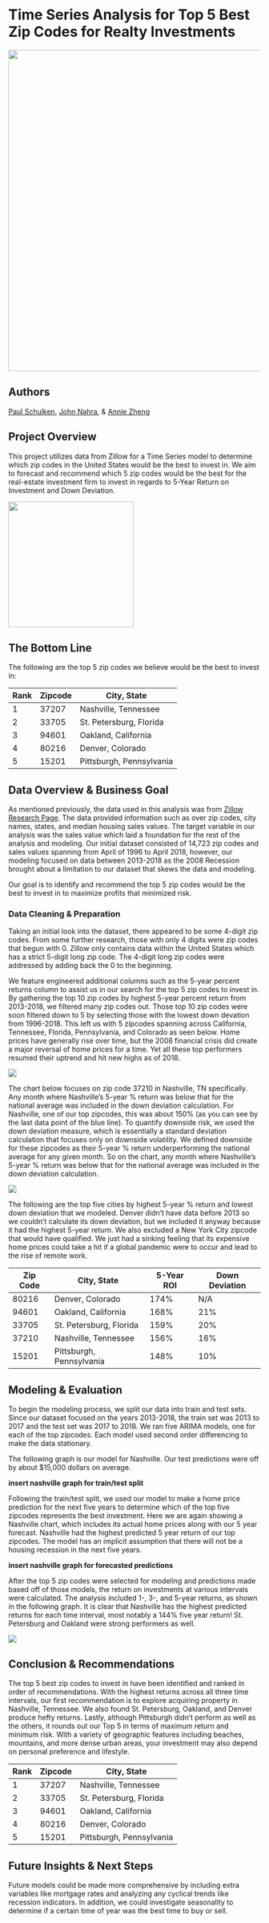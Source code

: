 # Time Series Analysis for Top 5 Best Zip Codes for Realty Investments

<img width="1280" height="640" src=images/ZipCodeHeader.png>

## Authors
[Paul Schulken](https://github.com/pschulk/), [John Nahra](https://github.com/jnahra/), & [Annie Zheng](https://github.com/anniezhengaz/)

## Project Overview

This project utilizes data from Zillow for a Time Series model to determine which zip codes in the United States would be the best to invest in. We aim to forecast and recommend which 5 zip codes would be the best for the real-estate investment firm to invest in regards to 5-Year Return on Investment and Down Deviation.

<img width="250" src=images/ZillowLogo.png>


## The Bottom Line

The following are the top 5 zip codes we believe would be the best to invest in:

| Rank | Zipcode | City, State |
| ---- | ------- | ----------- |
|   1  |  37207  | Nashville, Tennessee |
|   2  |  33705  | St. Petersburg, Florida |
|   3  |  94601  | Oakland, California |
|   4  |  80216  | Denver, Colorado |
|   5  |  15201  | Pittsburgh, Pennsylvania |


## Data Overview & Business Goal
As mentioned previously, the data used in this analysis was from [Zillow Research Page](https://www.zillow.com/research/data/). The data provided information such as over zip codes, city names, states, and median housing sales values. The target variable in our analysis was the sales value which laid a foundation for the rest of the analysis and modeling. Our initial dataset consisted of 14,723 zip codes and sales values spanning from April of 1996 to April 2018, however, our modeling focused on data between 2013-2018 as the 2008 Recession brought about a limitation to our dataset that skews the data and modeling. 

Our goal is to identify and recommend the top 5 zip codes would be the best to invest in to maximize profits that minimized risk. 


### Data Cleaning & Preparation
Taking an initial look into the dataset, there appeared to be some 4-digit zip codes. From some further research, those with only 4 digits were zip codes that begun with 0. Zillow only contains data within the United States which has a strict 5-digit long zip code. The 4-digit long zip codes were addressed by adding back the 0 to the beginning. 

We feature engineered additional columns such as the 5-year percent returns column to assist us in our search for the top 5 zip codes to invest in. By gathering the top 10 zip codes by highest 5-year percent return from 2013-2018, we filtered many zip codes out. Those top 10 zip codes were soon filtered down to 5 by selecting those with the lowest down devation from 1996-2018. This left us with 5 zipcodes spanning across California, Tennessee, Florida, Pennsylvania, and Colorado as seen below. Home prices have generally rise over time, but the 2008 financial crisis did create a major reversal of home prices for a time. Yet all these top performers resumed their uptrend and hit new highs as of 2018.

<img src=images/top5_zipcodes_over_time.png>

The chart below focuses on zip code 37210 in Nashville, TN specifically. Any month where Nashville’s 5-year % return was below that for the national average was included in the down deviation calculation. For Nashville, one of our top zipcodes, this was about 150% (as you can see by the last data point of the blue line). To quantify downside risk, we used the down deviation measure, which is essentially a standard deviation calculation that focuses only on downside volatility. We defined downside for these zipcodes as their 5-year % return underperforming the national average for any given month. So on the chart, any month where Nashville’s 5-year % return was below that for the national average was included in the down deviation calculation.

<img src=images/Nashville_5YrReturn.png>

The following are the top five cities by highest 5-year % return and lowest down deviation that we modeled. Denver didn’t have data before 2013 so we couldn’t calculate its down deviation, but we included it anyway because it had the highest 5-year return. We also excluded a New York City zipcode that would have qualified. We just had a sinking feeling that its expensive home prices could take a hit if a global pandemic were to occur and lead to the rise of remote work.

| Zip Code | City, State | 5-Year ROI | Down Deviation |
| -------- | ----------- | -----------| -------------- |
|  80216  | Denver, Colorado |  174%  |  N/A  |
|  94601  | Oakland, California |  168%  |  21%  |
|  33705  | St. Petersburg, Florida |  159%  |  20%  |
|  37210  | Nashville, Tennessee |  156%  |  16%  |
|  15201  | Pittsburgh, Pennsylvania |  148%  |  10%  |

## Modeling & Evaluation

To begin the modeling process, we split our data into train and test sets. Since our dataset focused on the years 2013-2018, the train set was 2013 to 2017 and the test set was 2017 to 2018. We ran five ARIMA models, one for each of the top zipcodes. Each model used second order differencing to make the data stationary.

The following graph is our model for Nashville. Our test predictions were off by about $15,000 dollars on average.

**insert nashville graph for train/test split**


Following the train/test split, we used our model to make a home price prediction for the next five years to determine which of the top five zipcodes represents the best investment. Here we are again showing a Nashville chart, which includes its actual home prices along with our 5 year forecast. Nashville had the highest predicted 5 year return of our top zipcodes. The model has an implicit assumption that there will not be a housing recession in the next five years.

**insert nashville graph for forecasted predictions**


After the top 5 zip codes were selected for modeling and predictions made based off of those models, the return on investments at various intervals were calculated. The analysis included 1-, 3-, and 5-year returns, as shown in the following graph. It is clear that Nashville has the highest predicted returns for each time interval, most notably a 144% five year return! St. Petersburg and Oakland were strong performers as well.

<img src=images/top5_zipcodes_roi.png>


## Conclusion & Recommendations
The top 5 best zip codes to invest in have been identified and ranked in order of recommendations. With the highest returns across all three time intervals, our first recommendation is to explore acquiring property in Nashville, Tennessee. We also found St. Petersburg, Oakland, and Denver produce hefty returns. Lastly, although Pittsburgh didn’t perform as well as the others, it rounds out our Top 5 in terms of maximum return and minimum risk. With a variety of geographic features including beaches, mountains, and more dense urban areas, your investment may also depend on personal preference and lifestyle.


| Rank | Zipcode | City, State |
| ---- | ------- | ----------- |
|   1  |  37207  | Nashville, Tennessee |
|   2  |  33705  | St. Petersburg, Florida |
|   3  |  94601  | Oakland, California |
|   4  |  80216  | Denver, Colorado |
|   5  |  15201  | Pittsburgh, Pennsylvania |


## Future Insights & Next Steps
Future models could be made more comprehensive by including extra variables like mortgage rates and analyzing any cyclical trends like recession indicators. In addition, we could investigate seasonality to determine if a certain time of year was the best time to buy or sell.
